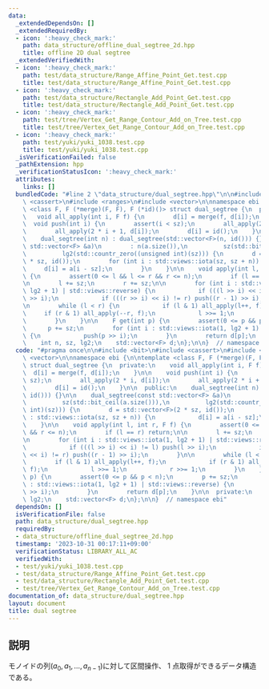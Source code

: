 ```yaml
---
data:
  _extendedDependsOn: []
  _extendedRequiredBy:
  - icon: ':heavy_check_mark:'
    path: data_structure/offline_dual_segtree_2d.hpp
    title: offline 2D dual segtree
  _extendedVerifiedWith:
  - icon: ':heavy_check_mark:'
    path: test/data_structure/Range_Affine_Point_Get.test.cpp
    title: test/data_structure/Range_Affine_Point_Get.test.cpp
  - icon: ':heavy_check_mark:'
    path: test/data_structure/Rectangle_Add_Point_Get.test.cpp
    title: test/data_structure/Rectangle_Add_Point_Get.test.cpp
  - icon: ':heavy_check_mark:'
    path: test/tree/Vertex_Get_Range_Contour_Add_on_Tree.test.cpp
    title: test/tree/Vertex_Get_Range_Contour_Add_on_Tree.test.cpp
  - icon: ':heavy_check_mark:'
    path: test/yuki/yuki_1038.test.cpp
    title: test/yuki/yuki_1038.test.cpp
  _isVerificationFailed: false
  _pathExtension: hpp
  _verificationStatusIcon: ':heavy_check_mark:'
  attributes:
    links: []
  bundledCode: "#line 2 \"data_structure/dual_segtree.hpp\"\n\n#include <bit>\n#include\
    \ <cassert>\n#include <ranges>\n#include <vector>\n\nnamespace ebi {\n\ntemplate\
    \ <class F, F (*merge)(F, F), F (*id)()> struct dual_segtree {\n  private:\n \
    \   void all_apply(int i, F f) {\n        d[i] = merge(f, d[i]);\n    }\n\n  \
    \  void push(int i) {\n        assert(i < sz);\n        all_apply(2 * i, d[i]);\n\
    \        all_apply(2 * i + 1, d[i]);\n        d[i] = id();\n    }\n\n  public:\n\
    \    dual_segtree(int n) : dual_segtree(std::vector<F>(n, id())) {}\n\n    dual_segtree(const\
    \ std::vector<F> &a)\n        : n(a.size()),\n          sz(std::bit_ceil(a.size())),\n\
    \          lg2(std::countr_zero((unsigned int)(sz))) {\n        d = std::vector<F>(2\
    \ * sz, id());\n        for (int i : std::views::iota(sz, sz + n)) {\n       \
    \     d[i] = a[i - sz];\n        }\n    }\n\n    void apply(int l, int r, F f)\
    \ {\n        assert(0 <= l && l <= r && r <= n);\n        if (l == r) return;\n\
    \n        l += sz;\n        r += sz;\n\n        for (int i : std::views::iota(1,\
    \ lg2 + 1) | std::views::reverse) {\n            if (((l >> i) << i) != l) push(l\
    \ >> i);\n            if (((r >> i) << i) != r) push((r - 1) >> i);\n        }\n\
    \n        while (l < r) {\n            if (l & 1) all_apply(l++, f);\n       \
    \     if (r & 1) all_apply(--r, f);\n            l >>= 1;\n            r >>= 1;\n\
    \        }\n    }\n\n    F get(int p) {\n        assert(0 <= p && p < n);\n  \
    \      p += sz;\n        for (int i : std::views::iota(1, lg2 + 1) | std::views::reverse)\
    \ {\n            push(p >> i);\n        }\n        return d[p];\n    }\n\n  private:\n\
    \    int n, sz, lg2;\n    std::vector<F> d;\n};\n\n}  // namespace ebi\n"
  code: "#pragma once\n\n#include <bit>\n#include <cassert>\n#include <ranges>\n#include\
    \ <vector>\n\nnamespace ebi {\n\ntemplate <class F, F (*merge)(F, F), F (*id)()>\
    \ struct dual_segtree {\n  private:\n    void all_apply(int i, F f) {\n      \
    \  d[i] = merge(f, d[i]);\n    }\n\n    void push(int i) {\n        assert(i <\
    \ sz);\n        all_apply(2 * i, d[i]);\n        all_apply(2 * i + 1, d[i]);\n\
    \        d[i] = id();\n    }\n\n  public:\n    dual_segtree(int n) : dual_segtree(std::vector<F>(n,\
    \ id())) {}\n\n    dual_segtree(const std::vector<F> &a)\n        : n(a.size()),\n\
    \          sz(std::bit_ceil(a.size())),\n          lg2(std::countr_zero((unsigned\
    \ int)(sz))) {\n        d = std::vector<F>(2 * sz, id());\n        for (int i\
    \ : std::views::iota(sz, sz + n)) {\n            d[i] = a[i - sz];\n        }\n\
    \    }\n\n    void apply(int l, int r, F f) {\n        assert(0 <= l && l <= r\
    \ && r <= n);\n        if (l == r) return;\n\n        l += sz;\n        r += sz;\n\
    \n        for (int i : std::views::iota(1, lg2 + 1) | std::views::reverse) {\n\
    \            if (((l >> i) << i) != l) push(l >> i);\n            if (((r >> i)\
    \ << i) != r) push((r - 1) >> i);\n        }\n\n        while (l < r) {\n    \
    \        if (l & 1) all_apply(l++, f);\n            if (r & 1) all_apply(--r,\
    \ f);\n            l >>= 1;\n            r >>= 1;\n        }\n    }\n\n    F get(int\
    \ p) {\n        assert(0 <= p && p < n);\n        p += sz;\n        for (int i\
    \ : std::views::iota(1, lg2 + 1) | std::views::reverse) {\n            push(p\
    \ >> i);\n        }\n        return d[p];\n    }\n\n  private:\n    int n, sz,\
    \ lg2;\n    std::vector<F> d;\n};\n\n}  // namespace ebi"
  dependsOn: []
  isVerificationFile: false
  path: data_structure/dual_segtree.hpp
  requiredBy:
  - data_structure/offline_dual_segtree_2d.hpp
  timestamp: '2023-10-31 00:17:11+09:00'
  verificationStatus: LIBRARY_ALL_AC
  verifiedWith:
  - test/yuki/yuki_1038.test.cpp
  - test/data_structure/Range_Affine_Point_Get.test.cpp
  - test/data_structure/Rectangle_Add_Point_Get.test.cpp
  - test/tree/Vertex_Get_Range_Contour_Add_on_Tree.test.cpp
documentation_of: data_structure/dual_segtree.hpp
layout: document
title: dual segtree
---
```


## 説明

モノイドの列$(a_0,a_1,\dots,a_{n-1})$に対して区間操作、 $1$ 点取得ができるデータ構造である。
